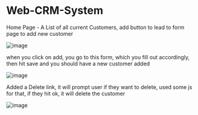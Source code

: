 # Web-CRM-System

Home Page - A List of all current Customers, add button to lead to form page to add new customer

![image](https://user-images.githubusercontent.com/67160882/172478220-f192da5e-6157-4482-bdfd-dc45e387440b.png)

when you click on add, you go to this form, which you fill out accordingly, then hit save and you should have a new customer added

![image](https://user-images.githubusercontent.com/67160882/172478396-6b24b8dd-03a8-49f9-9c63-01ed9724a3c8.png)

Added a Delete link, it will prompt user if they want to delete, used some js for that, if they hit ok, it will delete the customer

![image](https://user-images.githubusercontent.com/67160882/172478787-9e6279da-5f33-4d69-89bc-8637bfa100a1.png)
